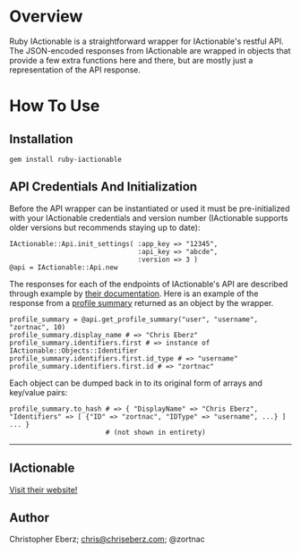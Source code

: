 # Overview #

Ruby IActionable is a straightforward wrapper for IActionable's restful API.  The JSON-encoded responses from IActionable are wrapped in objects that provide a few extra functions here and there, but are mostly just a representation of the API response.

# How To Use #

## Installation ##

    gem install ruby-iactionable

## API Credentials And Initialization ##

Before the API wrapper can be instantiated or used it must be pre-initialized with your IActionable credentials and version number (IActionable supports older versions but recommends staying up to date):

    IActionable::Api.init_settings( :app_key => "12345",
                                    :api_key => "abcde",
                                    :version => 3 )
    @api = IActionable::Api.new

The responses for each of the endpoints of IActionable's API are described through example by [their documentation](http://www.iactionable.com/api/).  Here is an example of the response from a [profile summary](http://iactionable.com/api/profiles/#getprofilesummary) returned as an object by the wrapper.

    profile_summary = @api.get_profile_summary("user", "username", "zortnac", 10)
    profile_summary.display_name # => "Chris Eberz"
    profile_summary.identifiers.first # => instance of IActionable::Objects::Identifier
    profile_summary.identifiers.first.id_type # => "username"
    profile_summary.identifiers.first.id # => "zortnac"

Each object can be dumped back in to its original form of arrays and key/value pairs:

    profile_summary.to_hash # => { "DisplayName" => "Chris Eberz", "Identifiers" => [ {"ID" => "zortnac", "IDType" => "username", ...} ] ... }
                            # (not shown in entirety)

----------------

## IActionable ##

[Visit their website!](http://www.iactionable.com)

## Author ##

Christopher Eberz; chris@chriseberz.com; @zortnac